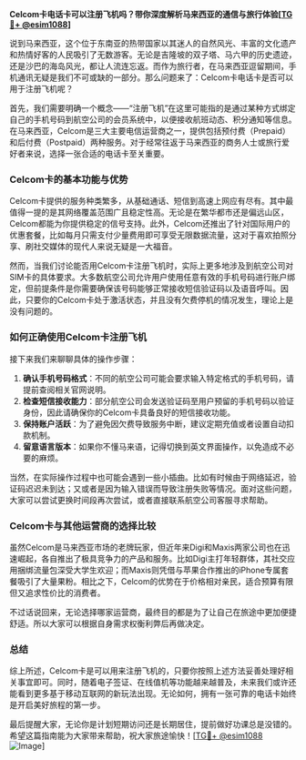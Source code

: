 **Celcom卡电话卡可以注册飞机吗？带你深度解析马来西亚的通信与旅行体验[[TG💪+ @esim1088](https://t.me/s/esim1088)]**

说到马来西亚，这个位于东南亚的热带国家以其迷人的自然风光、丰富的文化遗产和热情好客的人民吸引了无数游客。无论是吉隆坡的双子塔、马六甲的历史遗迹，还是沙巴的海岛风光，都让人流连忘返。而作为旅行者，在马来西亚逗留期间，手机通讯无疑是我们不可或缺的一部分。那么问题来了：Celcom卡电话卡是否可以用于注册飞机呢？

首先，我们需要明确一个概念——“注册飞机”在这里可能指的是通过某种方式绑定自己的手机号码到航空公司的会员系统中，以便接收航班动态、积分通知等信息。在马来西亚，Celcom是三大主要电信运营商之一，提供包括预付费（Prepaid）和后付费（Postpaid）两种服务。对于经常往返于马来西亚的商务人士或旅行爱好者来说，选择一张合适的电话卡至关重要。

### Celcom卡的基本功能与优势

Celcom卡提供的服务种类繁多，从基础通话、短信到高速上网应有尽有。其中最值得一提的是其网络覆盖范围广且稳定性高。无论是在繁华都市还是偏远山区，Celcom都能为你提供稳定的信号支持。此外，Celcom还推出了针对国际用户的优惠套餐，比如每月只需支付少量费用即可享受无限数据流量，这对于喜欢拍照分享、刷社交媒体的现代人来说无疑是一大福音。

然而，当我们讨论能否用Celcom卡注册飞机时，实际上更多地涉及到航空公司对SIM卡的具体要求。大多数航空公司允许用户使用任意有效的手机号码进行账户绑定，但前提条件是你需要确保该号码能够正常接收短信验证码以及语音呼叫。因此，只要你的Celcom卡处于激活状态，并且没有欠费停机的情况发生，理论上是没有问题的。

### 如何正确使用Celcom卡注册飞机

接下来我们来聊聊具体的操作步骤：

1. **确认手机号码格式**：不同的航空公司可能会要求输入特定格式的手机号码，请提前查阅相关官网说明。
2. **检查短信接收能力**：部分航空公司会发送验证码至用户预留的手机号码以验证身份，因此请确保你的Celcom卡具备良好的短信接收功能。
3. **保持账户活跃**：为了避免因欠费导致服务中断，建议定期充值或者设置自动扣款机制。
4. **留意语言版本**：如果你不懂马来语，记得切换到英文界面操作，以免造成不必要的麻烦。

当然，在实际操作过程中也可能会遇到一些小插曲。比如有时候由于网络延迟，验证码迟迟未到达；又或者是因为输入错误而导致注册失败等情况。面对这些问题，大家可以尝试更换时间段再次尝试，或者直接联系航空公司客服寻求帮助。

### Celcom卡与其他运营商的选择比较

虽然Celcom是马来西亚市场的老牌玩家，但近年来Digi和Maxis两家公司也在迅速崛起，各自推出了极具竞争力的产品和服务。比如Digi主打年轻群体，其社交应用捆绑流量包深受大学生欢迎；而Maxis则凭借与苹果合作推出的iPhone专属套餐吸引了大量果粉。相比之下，Celcom的优势在于价格相对亲民，适合预算有限但又追求性价比的消费者。

不过话说回来，无论选择哪家运营商，最终目的都是为了让自己在旅途中更加便捷舒适。所以大家可以根据自身需求权衡利弊后再做决定。

### 总结

综上所述，Celcom卡是可以用来注册飞机的，只要你按照上述方法妥善处理好相关事宜即可。同时，随着电子签证、在线值机等功能越来越普及，未来我们或许还能看到更多基于移动互联网的新玩法出现。无论如何，拥有一张可靠的电话卡始终是开启美好旅程的第一步。

最后提醒大家，无论你是计划短期访问还是长期居住，提前做好功课总是没错的。希望这篇指南能为大家带来帮助，祝大家旅途愉快！[[TG💪+ @esim1088](https://t.me/s/esim1088) ![Image](https://i.postimg.cc/4NQfJmqS/Snipaste-2025-05-13-00-14-12.png)]